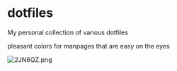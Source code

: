# dotfiles
My personal collection of various dotfiles

pleasant colors for manpages that are easy on the eyes

![2JN6QZ.png](https://github.com/tonylambiris/dotfiles/blob/devel/2JN6QZ.png)
